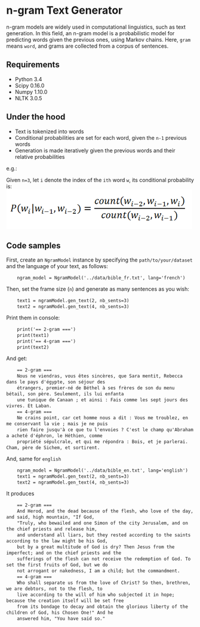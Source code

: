 # n-gram Text Generator
n-gram models are widely used in computational linguistics, such as text generation. In this field, an n-gram model
is a probabilistic model for predicting words given the previous ones, using Markov chains.
Here, `gram` means `word`, and grams are collected from a corpus of sentences.

## Requirements
- Python 3.4
- Scipy 0.16.0
- Numpy 1.10.0
- NLTK 3.0.5

## Under the hood

- Text is tokenized into words
- Conditional probabilities are set for each word, given the `n-1` previous words
- Generation is made iteratively given the previous words and their relative probabilities

e.g.:

Given `n=3`, let `i` denote the index of the `ith` word `w`, its conditional probability is:
![n-gram representation](https://github.com/aduroy/NGramGenerator/blob/master/data/ngram_prob.png)

## Code samples

First, create an `NgramModel` instance by specifying the `path/to/your/dataset` and the language of your text, as follows:

        ngram_model = NgramModel('../data/bible_fr.txt', lang='french')

Then, set the frame size (`n`) and generate as many sentences as you wish:

        text1 = ngramModel.gen_text(2, nb_sents=3)
        text2 = ngramModel.gen_text(4, nb_sents=3)

Print them in console:

        print('== 2-gram ===')
        print(text1)
        print('== 4-gram ===')
        print(text2)

And get:

        == 2-gram ===
        Nous ne viendras, vous êtes sincères, que Sara mentit, Rebecca dans le pays d'égypte, son séjour des
        étrangers, premier-né de Béthel à ses frères de son du menu bétail, son père. Seulement, ils lui enfanta
        une tunique de Canaan ; et ainsi : Fais comme les sept jours des vivres. Et Laban.
        == 4-gram ===
        Ne crains point, car cet homme nous a dit : Vous me troublez, en me conservant la vie ; mais je ne puis
        rien faire jusqu'à ce que tu l'envoies ? C'est le champ qu'Abraham a acheté d'éphron, le Héthien, comme
        propriété sépulcrale, et qui me répondra : Bois, et je parlerai. Cham, père de Sichem, et sortirent.

And, same for `english`

        ngram_model = NgramModel('../data/bible_en.txt', lang='english')
        text1 = ngramModel.gen_text(2, nb_sents=3)
        text2 = ngramModel.gen_text(4, nb_sents=3)

It produces

        == 2-gram ===
        And Herod, and the dead because of the flesh, who love of the day, and said, high mountain, "If God,
        "Truly, who bewailed and one Simon of the city Jerusalem, and on the chief priests and release him,
        and understand all liars, but they rested according to the saints according to the law might be his God,
        but by a great multitude of God is dry? Then Jesus from the imperfect; and on the chief priests and the
        sufferings of the flesh can not receive the redemption of God. To set the first fruits of God, but we do
        not arrogant or nakedness, I am a child; but the commandment.
        == 4-gram ===
        Who shall separate us from the love of Christ? So then, brethren, we are debtors, not to the flesh, to
        live according to the will of him who subjected it in hope; because the creation itself will be set free
        from its bondage to decay and obtain the glorious liberty of the children of God, his Chosen One!" And he
        answered him, "You have said so."

